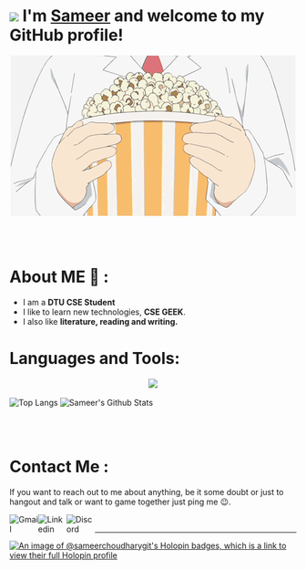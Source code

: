 # <img src="https://media.giphy.com/media/WUlplcMpOCEmTGBtBW/giphy.gif" width="30"> I'm [**Sameer**](https://github.com/Sameer-choudhary-git) and welcome to my GitHub profile! 


<div align="center">
<img  alt="GIF" align="center" src="https://github.com/Sameer-choudhary-git/Sameer-choudhary-git/blob/main/assets/15682.gif">
</div>

</br>
</br>
</br>


# About ME 💬 :
- I am a **DTU CSE Student** 
- I like to learn new technologies, **CSE GEEK**.
- I also like **literature, reading and writing.**

  
# **Languages and Tools:**  
<p align="center">
  <a href="https://skillicons.dev">
    <img src="https://skillicons.dev/icons?i=git,postgres,prisma,c,cpp,react,mongodb,nodejs,npm,express,postman,solidity,ts,vscode,tailwind,js,ipfs,kafka,github,html,css,nextjs,materialui,java" />
  </a>
</p>


![Top Langs](https://github-readme-stats.vercel.app/api/top-langs/?username=sameer-choudhary-git&hide=TeX&layout=compact)
![Sameer's Github Stats](https://github-readme-stats.vercel.app/api?username=sameer-choudhary-git&count_private=true&show_icons=true&include_all_commits=true)



</br>
</br>





# Contact Me :



If you want to reach out to me about anything, be it some doubt or just to hangout and talk or want to game together just ping me 😉.

<a href="mailto:sameer.officialwork@gmail.com">
 <img align="left" alt="Gmail" width="50" hight="50" src="https://skillicons.dev/icons?i=gmail" />
</a>
<a href="https://www.linkedin.com/in/sameer-choudhary-b81330280/">
  <img align="left" alt="Linkedin" width="50" hight="50" src="https://skillicons.dev/icons?i=linkedin" />
</a>
<a href="https://discord.com/users/1122057049585500180">
  <img align="left" alt="Discord" width="50" hight="50" src="https://skillicons.dev/icons?i=discord" />
</a>
</br>

*************
[![An image of @sameerchoudharygit's Holopin badges, which is a link to view their full Holopin profile](https://holopin.me/sameerchoudharygit)](https://holopin.io/@sameerchoudharygit)

